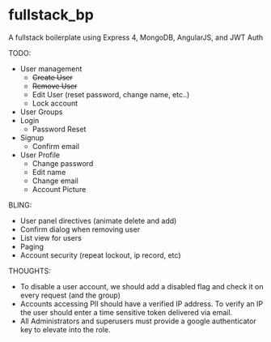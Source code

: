 fullstack_bp
============

A fullstack boilerplate using Express 4, MongoDB, AngularJS, and JWT Auth


TODO:
* User management
  - ~~Create User~~
  - ~~Remove User~~
  - Edit User (reset password, change name, etc..)
  - Lock account
* User Groups
* Login
  - Password Reset
* Signup
  - Confirm email
* User Profile
  - Change password
  - Edit name
  - Change email
  - Account Picture

BLING:
  * User panel directives (animate delete and add)
  * Confirm dialog when removing user
  * List view for users
  * Paging
  * Account security (repeat lockout, ip record, etc)

THOUGHTS:
* To disable a user account, we should add a disabled flag and check it on every request (and the group)
* Accounts accessing PII should have a verified IP address. To verify an IP the user should enter a time sensitive token
delivered via email.
* All Administrators and superusers must provide a google authenticator key to elevate into the role.  
